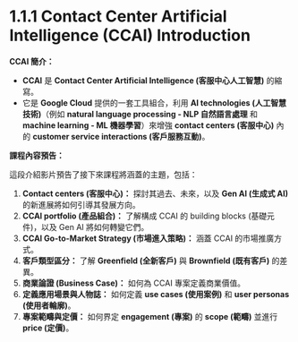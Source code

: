 # 1.1.1 Contact Center Artificial Intelligence (CCAI) Introduction

**CCAI 簡介：**

- **CCAI** 是 **Contact Center Artificial Intelligence (客服中心人工智慧)** 的縮寫。
- 它是 **Google Cloud** 提供的一套工具組合，利用 **AI technologies (人工智慧技術)**（例如 **natural language processing - NLP 自然語言處理** 和 **machine learning - ML 機器學習**）來增強 **contact centers (客服中心)** 內的 **customer service interactions (客戶服務互動)**。

**課程內容預告：**

這段介紹影片預告了接下來課程將涵蓋的主題，包括：

1. **Contact centers (客服中心)：** 探討其過去、未來，以及 **Gen AI (生成式 AI)** 的新進展將如何引導其發展方向。
2. **CCAI portfolio (產品組合)：** 了解構成 CCAI 的 building blocks (基礎元件)，以及 Gen AI 將如何轉變它們。
3. **CCAI Go-to-Market Strategy (市場進入策略)：** 涵蓋 CCAI 的市場推廣方式。
4. **客戶類型區分：** 了解 **Greenfield (全新客戶)** 與 **Brownfield (既有客戶)** 的差異。
5. **商業論證 (Business Case)：** 如何為 CCAI 專案定義商業價值。
6. **定義應用場景與人物誌：** 如何定義 **use cases (使用案例)** 和 **user personas (使用者輪廓)**。
7. **專案範疇與定價：** 如何界定 **engagement (專案)** 的 **scope (範疇)** 並進行 **price (定價)**。